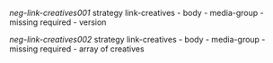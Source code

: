 *neg-link-creatives001* strategy link-creatives - 
    body - media-group - missing required - version

*neg-link-creatives002* strategy link-creatives - 
    body - media-group - missing required - array of creatives